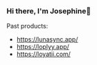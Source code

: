 ### Hi there, I'm Josephine👋

Past products: 

- https://lunasync.app/
- https://loplyy.app/
- https://loyatii.com/

